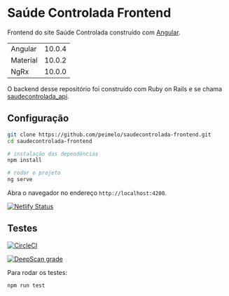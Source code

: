 # Saúde Controlada Frontend

Frontend do site Saúde Controlada construído com [Angular](https://angular.io).

<table>
  <tr>
    <td>Angular</td>
    <td>
      10.0.4
    </td>
  </tr>
  <tr>
    <td>Material</td>
    <td>
      10.0.2
    </td>
  </tr>
  <tr>
    <td>NgRx</td>
    <td>
      10.0.0
    </td>
  </tr>
</table>

O backend desse repositório foi construído com Ruby on Rails e se chama [saudecontrolada_api](https://github.com/peimelo/saudecontrolada_api).

## Configuração

```bash
git clone https://github.com/peimelo/saudecontrolada-frontend.git
cd saudecontrolada-frontend

# instalação das dependências
npm install

# rodar o projeto
ng serve
```

Abra o navegador no endereço `http://localhost:4200`.

[![Netlify Status](https://api.netlify.com/api/v1/badges/0758d55a-22df-40bf-ab41-3c0c3cf2397c/deploy-status)](https://app.netlify.com/sites/saudecontrolada/deploys)

## Testes

[![CircleCI](https://circleci.com/gh/peimelo/saudecontrolada-frontend.svg?style=svg)](https://circleci.com/gh/peimelo/saudecontrolada-frontend)

[![DeepScan grade](https://deepscan.io/api/teams/11362/projects/14269/branches/261102/badge/grade.svg)](https://deepscan.io/dashboard#view=project&tid=11362&pid=14269&bid=261102)

Para rodar os testes:

```bash
npm run test
```
